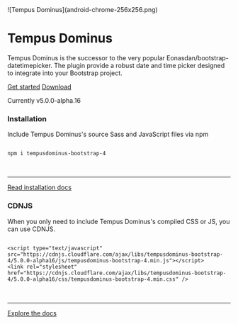 <main class="bd-masthead" id="content" role="main">
  <div class="container">
    <div class="row align-items-center">
      <div class="col-6 mx-auto col-md-6 order-md-2">
        <!--img class="img-fluid mb-3 mb-md-0" src="/assets/img/bootstrap-stack.png" alt="" width="1024" height="860"-->
		![Tempus Dominus](android-chrome-256x256.png)
      </div>
      <div class="col-md-6 order-md-1 text-center text-md-left pr-md-5">
        <h1 class="mb-3">Tempus Dominus</h1>
        <p class="lead">
          Tempus Dominus is the successor to the very popular Eonasdan/bootstrap-datetimepicker. 
		  The plugin provide a robust date and time picker designed to integrate into your Bootstrap project.
        </p>
        <div class="d-flex flex-column flex-md-row lead mb-3">
          <a href="Usage/" class="btn btn-lg mb-3 mb-md-0 mr-md-3" id="getstarted">Get started</a>
          <a href="Installing/" class="btn btn-lg btn-outline-secondary">Download</a>
        </div>
        <p class="text-muted mb-0">
         Currently v5.0.0-alpha.16
        </p>
      </div>
    </div>
  </div>
</main>
<div class="masthead-followup row m-0 border border-white">
	<div class="col-12 col-md-6 p-3 p-md-5 bg-light border border-white">
		<span class="fa fa-download"></span>
		<h3>Installation</h3>
		<p>Include Tempus Dominus's source Sass and JavaScript files via npm</p>
		<pre>
<code>
npm i tempusdominus-bootstrap-4
</code>
		</pre>
		<hr class="half-rule"/>
		<a class="btn btn-outline-primary" href="Installing/">Read installation docs</a>
	</div>
	<div class="col-12 col-md-6 p-3 p-md-5 bg-light border border-white">
		<span class="fa fa-cloud-download"></span>
		<h3>CDNJS</h3>
		<p>When you only need to include Tempus Dominus's compiled CSS or JS, you can use CDNJS.</p>
		<pre>
<code>
&lt;script type=&quot;text/javascript&quot; src=&quot;https://cdnjs.cloudflare.com/ajax/libs/tempusdominus-bootstrap-4/5.0.0-alpha16/js/tempusdominus-bootstrap-4.min.js&quot;&gt;&lt;/script&gt;
&lt;link rel=&quot;stylesheet&quot; href=&quot;https://cdnjs.cloudflare.com/ajax/libs/tempusdominus-bootstrap-4/5.0.0-alpha16/css/tempusdominus-bootstrap-4.min.css&quot; /&gt;
</code>
		</pre>
		<hr class="half-rule"/>
		<a class="btn btn-outline-primary" href="/Functions">Explore the docs</a>
	 </div>
</div>